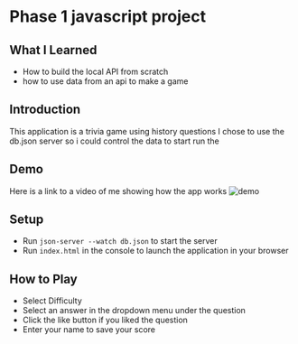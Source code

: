 # Phase 1 javascript project
## What I Learned
- How to build the local API from scratch
- how to use data from an api to make a game

## Introduction
This application is a trivia game using history questions
I chose to use the db.json server so i could control the data 
to start run the 

## Demo

Here is a link to a video of me showing how the app works 
![demo](https://youtu.be/Xq4s-xfoQBY)

## Setup
- Run `json-server --watch db.json` to start the server
- Run `index.html` in the console to launch the application in your browser

## How to Play
- Select Difficulty 
- Select an answer in the dropdown menu under the question
- Click the like button if you liked the question  
- Enter your name to save your score

           
